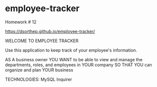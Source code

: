 # employee-tracker
Homework # 12

https://dsorthep.github.io/employee-tracker/

WELCOME TO EMPLOYEE TRACKER

Use this application to keep track of your employee's information.

AS A business owner
YOU WANT to be able to view and manage the departments, roles, and employees in YOUR company
SO THAT YOU can organize and plan YOUR business


TECHNOLOGIES:
MySQL
Inquirer
